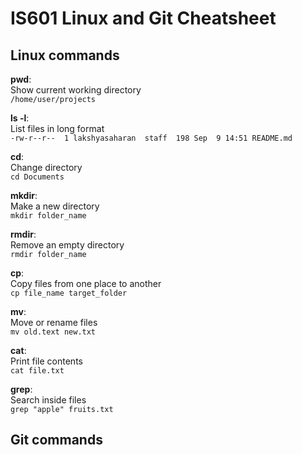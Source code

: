# IS601 Linux and Git Cheatsheet


## Linux commands
**pwd**:<br>
Show current working directory<br>
`/home/user/projects`<br>

**ls -l**:<br>
List files in long format<br>
`-rw-r--r--  1 lakshyasaharan  staff  198 Sep  9 14:51 README.md`<br>

**cd**:<br>
Change directory<br>
`cd Documents`<br>

**mkdir**:<br>
Make a new directory<br>
`mkdir folder_name`<br>

**rmdir**:<br>
Remove an empty directory<br>
`rmdir folder_name`<br>

**cp**:<br>
Copy files from one place to another<br>
`cp file_name target_folder`<br>

**mv**:<br>
Move or rename files<br>
`mv old.text new.txt`<br>

**cat**:<br>
Print file contents<br>
`cat file.txt`<br>

**grep**:<br>
Search inside files<br>
`grep "apple" fruits.txt`<br>

## Git commands
